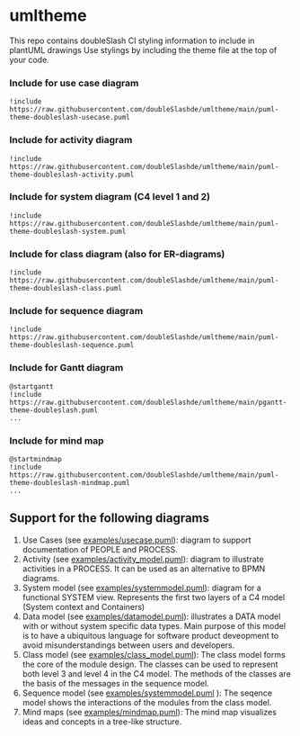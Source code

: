 # umltheme
This repo contains doubleSlash CI styling information to include in plantUML drawings
Use stylings by including the theme file at the top of your code.
### Include for use case diagram
```
!include https://raw.githubusercontent.com/doubleSlashde/umltheme/main/puml-theme-doubleslash-usecase.puml
```
### Include for activity diagram
```
!include https://raw.githubusercontent.com/doubleSlashde/umltheme/main/puml-theme-doubleslash-activity.puml
```
### Include for system diagram (C4 level 1 and 2)
```
!include https://raw.githubusercontent.com/doubleSlashde/umltheme/main/puml-theme-doubleslash-system.puml
```
### Include for class diagram (also for ER-diagrams)
```
!include https://raw.githubusercontent.com/doubleSlashde/umltheme/main/puml-theme-doubleslash-class.puml
```
### Include for sequence diagram 
```
!include https://raw.githubusercontent.com/doubleSlashde/umltheme/main/puml-theme-doubleslash-sequence.puml
```

### Include for Gantt diagram
```
@startgantt
!include https://raw.githubusercontent.com/doubleSlashde/umltheme/main/pgantt-theme-doubleslash.puml
...
```

### Include for mind map
```
@startmindmap
!include https://raw.githubusercontent.com/doubleSlashde/umltheme/main/puml-theme-doubleslash-mindmap.puml
...
```

## Support for the following diagrams
1. Use Cases (see [examples/usecase.puml](examples/usecase.puml)): diagram to support documentation of PEOPLE and PROCESS.
2. Activity (see [examples/activity_model.puml](examples/activity_model.puml)): diagram to illustrate activities in a PROCESS. It can be used as an alternative to BPMN diagrams.  
3. System model (see [examples/systemmodel.puml](examples/systemmodel.puml)): diagram for a functional SYSTEM view. Represents the first two layers of a C4 model (System context and Containers)
4. Data model (see [examples/datamodel.puml](examples/datamodel.puml)): illustrates a DATA model with or without system specific data types. Main purpose of this model is to have a ubiquitous language for software product deveopment to avoid misunderstandings between users and developers.
5. Class model (see [examples/class_model.puml](/examples/class_model.puml)): The class model forms the core of the module design. The classes can be used to represent both level 3 and level 4 in the C4 model. The methods of the classes are the basis of the messages in the sequence model.
6. Sequence model (see [examples/systemmodel.puml](examples/systemmodel.puml) ): The seqence model shows the interactions of the modules from the class model.
7. Mind maps (see [examples/mindmap.puml](examples/mindmap.puml)): The mind map visualizes ideas and concepts in a tree-like structure.
